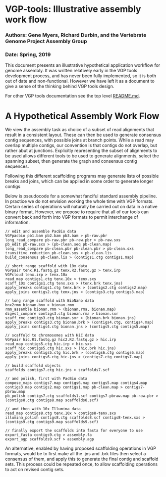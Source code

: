 # VGP-tools: Illustrative assembly work flow

### Authors:  Gene Myers, Richard Durbin, and the Vertebrate Genome Project Assembly Group
### Date: Spring, 2019

This document presents an illustrative hypothetical application workflow for genome
assembly.  It was written relatively early in the VGP tools
development process, and has never been fully implemented, so it is
both out of date and non-functional.  However we have left it as a
document to give a sense of the thinking behind VGP tools design.

For other VGP tools documentation see the top level [README.md](https://github.com/VGP/vgp-tools/blob/master/README.md).

# A Hypothetical Assembly Work Flow

We view the assembly task as choice of a subset of read alignments that
result in a consistent layout.  These can then be used to generate
consensus contig sequences, with possible joins at branch points.  While a read may overlap multiple contigs, our convention is that contigs do not overlap, but rather abut at junctions.  Explicitly representing the subset of alignments to be used allows different tools to be used to generate alignments, select the spanning subset, then generate the graph and consensus contig sequences.

Following this different scaffolding programs may generate lists of possible breaks and joins, which can be applied in some order to generate longer contigs

Below is pseudocode for a somewhat fanciful standard assembly pipeline. In practice we do not envision working the whole time with VGP formats.  Certain series of operations will naturally be carried out on data in a native binary format.  However, we propose to require that all of our tools can convert back and forth into VGP formats to permit interchange of information.

```
// edit and assemble PacBio data
VGPpacbio pb1.bam pb2.bam pb3.bam > pb-raw.pbr
long_read_compare pb-raw.pbr pb-raw.pbr > pb-raw.sxs
pb_edit pb-raw.sxs > (pb-clean.seq pb-clean.map)
long_read_compare pb-clean.pbr pb-clean.pbr > pb-clean.sxs
transitive_reduction pb-clean.sxs > pb-clean.lis
build_consensus pb-clean.lis > (contigs1.ctg contigs1.map)

// short range scaffold with 10x data
VGPpair tenx.R1.fastq.gz tenx.R2.fastq.gz > tenx.irp
VGPcloud tenx.irp > tenx.10x
read_map contigs1.ctg tenx.10x > tenx.sxs
scaff_10x contigs1.ctg tenx.sxs > (tenx.brk tenx.jns)
apply_breaks contigs1.ctg tenx.brk > (contigs2.ctg contigs2.map)
apply_joins contigs2.ctg tenx.jns > (contigs3.ctg contigs3.map)

// long range scaffold with BioNano data
bnx2rmm bionan.bnx > bionan.rmm
rmm_assemble bionan.rmm > (bionan.rma, bionan.map)
digest_compare contigs3.ctg bionan.rma > bionan.sxr
scaff_rmc contigs3.ctg bionan.sxr > (bionan.brk bionan.jns)
apply_breaks contigs3.ctg bionan.brk > (contigs4.ctg, contigs4.map)
apply_joins contigs4.ctg bionan.jns > (contigs5.ctg contigs5.map)

// scaffold to chromosomes with HiC data
VGPpair hic.R1.fastq.gz hic2.R2.fastq.gz > hic.irp
read_map contigs5.ctg hic.irp > hic.sxs
scaff_hic contigs5.ctg hic.sxs > (hic.brk hic.jns)
apply_breaks contigs5.ctg hic.brk > (contigs6.ctg contigs6.map) 
apply_joins contigs6.ctg hic.jns > (contigs7.ctg contigs7.map) 

// build scaffold objects
scaffolds contigs7.ctg hic.jns > scaffolds7.scf

// and polish, first with PacBio data
compose_maps contigs7.map contigs6.map contigs5.map contigs4.map contigs3.map contigs2.map contigs1.map pb-clean.map > contigs7-pbraw.map
pb_polish contigs7.ctg scaffolds1.scf contigs7-pbraw.map pb-raw.pbr > (contigs8.ctg contigs8.map scaffolds8.scf)

// and then with 10x Illumina data
read_map contigs8.ctg tenx.10x > contigs8-tenx.sxs
illumina_polish contigs8.ctg scaffolds8.scf contigs8-tenx.sxs > (contigs9.ctg contigs9.map scaffolds9.scf)

// finally export the scaffolds into fasta for everyone to use
export_fasta contigs9.ctg > assembly.fa
export_agp scaffolds9.scf > assembly.agp
```

An alternative, enabled by having proposed scaffolding operations in VGP formats, would be to first make all the .jns and .brk files then select a consensus of them, and apply this to generate the final contig and scaffold sets.  This process could be repeated once, to allow scaffolding operations to act on revised contig sets.
